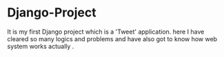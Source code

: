 # Django-Project
It is my first Django project which is a 'Tweet' application.
here I have cleared so many logics and problems and have also got to know how web system works actually .
